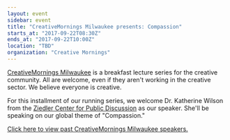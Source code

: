 ```yaml
---
layout: event
sidebar: event
title: "CreativeMornings Milwaukee presents: Compassion"
starts_at: "2017-09-22T08:30Z"
ends_at: "2017-09-22T10:00Z"
location: "TBD"
organization: "Creative Mornings"
---
```


[CreativeMornings Milwaukee](https://creativemornings.com/cities/mke) is a breakfast lecture series for the creative community. All are welcome, even if they aren't working in the creative sector. We believe everyone is creative. 

For this installment of our running series, we welcome Dr. Katherine Wilson from the [Ziedler Center for Public Discussion](https://www.zeidlercenter.org) as our speaker. She'll be speaking on our global theme of "Compassion."

[Click here to view past CreativeMornings Milwaukee speakers.](https://creativemornings.com/cities/mke)
